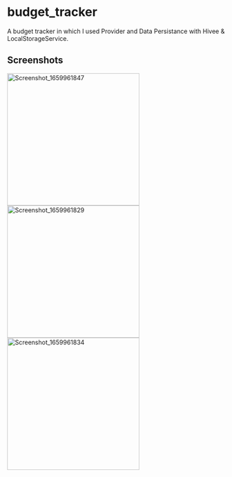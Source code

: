 # budget_tracker

A budget tracker in which I used Provider and Data Persistance with Hivee & LocalStorageService.

## Screenshots
<div>
<a>
<img width="306" alt="Screenshot_1659961847" src="https://user-images.githubusercontent.com/59797717/183419985-d152d352-35b3-4edf-8c8a-3098fe4af575.png">
</a>

<a>
<img width="306" alt="Screenshot_1659961829" src="https://user-images.githubusercontent.com/59797717/183420134-9d413bbb-390a-49ac-bad4-fd53981604f8.png">
</a>

<a>
<img width="306" alt="Screenshot_1659961834" src="https://user-images.githubusercontent.com/59797717/183420222-aa894efc-3ba9-4a20-91ca-428706a9e8cf.png">
</a>
</div>

